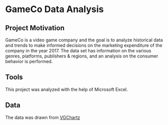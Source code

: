 # GameCo Data Analysis
## Project Motivation
GameCo is a video game company and the goal is to analyze historical data and trends to make informed decisions on the marketing expenditure of the company in the year 2017.  The data set has information on the various genres, platforms, publishers & regions, and an analysis on the consumer behavior is performed. 

## Tools
This project was analyzed with the help of Microsoft Excel.

## Data
The data was drawn from [VGChartz](http://www.vgchartz.com/)
